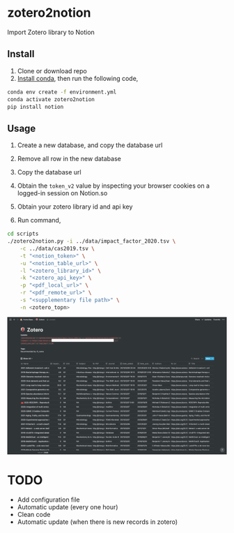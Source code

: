 # zotero2notion

Import Zotero library to Notion 

## Install

1. Clone or download repo 
2. [Install conda](https://docs.conda.io/projects/conda/en/latest/user-guide/install/#regular-installation), then run the following code,

```sh
conda env create -f environment.yml
conda activate zotero2notion
pip install notion
```

## Usage

1. Create a new database, and copy the database url

2. Remove all row in the new database

3. Copy the database url

4. Obtain the `token_v2` value by inspecting your browser cookies on a logged-in session on Notion.so

5. Obtain your zotero library id and api key

6. Run command,

```sh
cd scripts
./zotero2notion.py -i ../data/impact_factor_2020.tsv \
    -c ../data/cas2019.tsv \
    -t "<notion_token>" \
    -u "<notion_table_url>" \
    -l "<zotero_library_id>" \
    -k "<zotero_api_key>" \
    -p "<pdf_local_url>" \
    -r "<pdf_remote_url>" \
    -s "<supplementary file path>" \
    -n <zotero_topn>
```

![zotero](./imgs/zotero.png)

# TODO

- Add configuration file
- Automatic update (every one hour)
- Clean code
- Automatic update (when there is new records in zotero)
